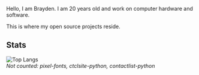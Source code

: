 Hello, I am Brayden. I am 20 years old and work on computer hardware and software.  

This is where my open source projects reside.

## Stats
![Top Langs](https://github-readme-stats.vercel.app/api/top-langs/?username=ctcl-bregis&size_weight=1&count_weight=0&theme=transparent&langs_count=10&exclude_repo=pixel-fonts,ctclsite-python,contactlist-python)<br>
*Not counted: pixel-fonts, ctclsite-python, contactlist-python*

